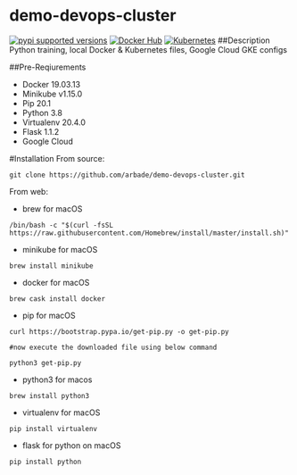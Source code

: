 # demo-devops-cluster
[![pypi supported versions](https://img.shields.io/pypi/pyversions/kubernetes.svg)](https://pypi.python.org/pypi/kubernetes)
[![Docker Hub](https://img.shields.io/badge/Docker-Hub-blue.svg)](https://hub.docker.com/r/bludit/docker/)
[![Kubernetes](https://img.shields.io/badge/Kubernetes-Deployment-blue.svg)](https://github.com/bludit/docker/tree/master/kubernetes)
##Description
Python training, local Docker &amp; Kubernetes files, Google Cloud GKE configs

##Pre-Reqiurements
- Docker 19.03.13
- Minikube v1.15.0
- Pip 20.1
- Python 3.8
- Virtualenv 20.4.0
- Flask 1.1.2
- Google Cloud 


#Installation
From source:
```
git clone https://github.com/arbade/demo-devops-cluster.git
```
From web:
* brew for macOS
```
/bin/bash -c "$(curl -fsSL https://raw.githubusercontent.com/Homebrew/install/master/install.sh)"
```
* minikube for macOS
```
brew install minikube
```
* docker for macOS
```
brew cask install docker
```
* pip for macOS
```
curl https://bootstrap.pypa.io/get-pip.py -o get-pip.py

#now execute the downloaded file using below command

python3 get-pip.py
```
* python3 for macos
```
brew install python3
```
* virtualenv for macOS
```
pip install virtualenv
```
* flask for python on macOS
```
pip install python
```






